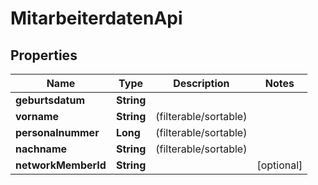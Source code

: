 
# MitarbeiterdatenApi

## Properties
Name | Type | Description | Notes
------------ | ------------- | ------------- | -------------
**geburtsdatum** | **String** |  | 
**vorname** | **String** |  (filterable/sortable) | 
**personalnummer** | **Long** |  (filterable/sortable) | 
**nachname** | **String** |  (filterable/sortable) | 
**networkMemberId** | **String** |  |  [optional]



